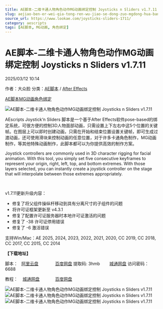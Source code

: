 ```yaml
---
title: AE脚本-二维卡通人物角色动作MG动画绑定控制 Joysticks n Sliders v1.7.11
slug: aejiao-ben-er-wei-qia-tong-ren-wu-jiao-se-dong-zuo-mgdong-hua-bang-ding-kong-zhi-joysticks-n-sliders-v1-7-11
source_url: https://www.lookae.com/joysticks-sliders-1711/
category: aescripts
tags: [AE脚本, MG动画, 角色绑定]
---
```

# AE脚本-二维卡通人物角色动作MG动画绑定控制 Joysticks n Sliders v1.7.11

2025/03/12 10:14

作者：大众脸
分类：[AE脚本](https://www.lookae.com/after-effects/aescripts/) / [After Effects](https://www.lookae.com/after-effects/)

[AE脚本](https://www.lookae.com/tag/ae%e8%84%9a%e6%9c%ac/)[MG动画](https://www.lookae.com/tag/mg%e5%8a%a8%e7%94%bb/)[角色绑定](https://www.lookae.com/tag/%e8%a7%92%e8%89%b2%e7%bb%91%e5%ae%9a/)

![AE脚本-二维卡通人物角色动作MG动画绑定控制 Joysticks n Sliders v1.7.11](https://img.alicdn.com/imgextra/i1/705956171/TB2h6NFkFXXXXcMXXXXXXXXXXXX_!!705956171.gif "AE脚本-二维卡通人物角色动作MG动画绑定控制 Joysticks n Sliders v1.7.11-LookAE.com")

AEscripts Joystick‘n Sliders 脚本是一个基于After Effects软件pose-based的绑定系统，可很方便的控制3D人物面部动画，只需设置上下左右中这5个位置的关键帧。在图层上可以即时创建动画，只需在开始和结束位置设置关键帧，即可生成过渡动画，还可使用滑块来控制动画的任意位置，对于许多卡通角色制作，MG动画制作，等其他特殊动画制作，此脚本都可以为你提供高效的制作方案。

Joystick controllers are commonly used in 3D character rigging for facial animation. With this tool, you simply set five consecutive keyframes to represent your origin, right, left, top, and bottom extremes. With those layers selected, you can instantly create a joystick controller on the stage that will interpolate between those extremes appropriately.

[﻿﻿﻿](https://cloud.video.taobao.com//play/u/705956171/p/1/e/6/t/1/34897947.mp4)

v1.7.11更新升级内容：

* 修复了将父组件操纵杆移动到具有分离尺寸的子组件的问题
* 将许可证框架更新至 v4.3.1
* 修复了配置许可证服务器时本地许可证激活的问题
* 修复了 -38 许可证停用错误
* 修复了 -6 激活错误

支持Win/Mac：AE 2025, 2024, 2023, 2022, 2021, 2020, CC 2019, CC 2018, CC 2017, CC 2015, CC 2014

**【下载地址】**

脚本：   [阿里云盘](https://www.alipan.com/s/tkSuL4Fi9RX)              [百度网盘](https://pan.baidu.com/s/1XMVqlHDmQWzGChzQJ75quA?pwd=3hmb) 提取码: 3hmb        [城通网盘](https://url70.ctfile.com/f/2827370-1469326423-d51d4a?p=4431) 访问密码：6688

教程：    [城通网盘](https://lookae.ctfile.com/fs/680462-304630671)             [百度网盘](https://pan.baidu.com/s/1II7S1v4_VA-Pq5u_r5ko6g)

![AE脚本-二维卡通人物角色动作MG动画绑定控制 Joysticks n Sliders v1.7.11](https://img.alicdn.com/imgextra/i3/705956171/TB2v.NWkFXXXXXLXXXXXXXXXXXX_!!705956171.gif "AE脚本-二维卡通人物角色动作MG动画绑定控制 Joysticks n Sliders v1.7.11-LookAE.com")![AE脚本-二维卡通人物角色动作MG动画绑定控制 Joysticks n Sliders v1.7.11](https://img.alicdn.com/imgextra/i3/705956171/TB2k3XikFXXXXbYXpXXXXXXXXXX_!!705956171.gif "AE脚本-二维卡通人物角色动作MG动画绑定控制 Joysticks n Sliders v1.7.11-LookAE.com")![AE脚本-二维卡通人物角色动作MG动画绑定控制 Joysticks n Sliders v1.7.11](https://img.alicdn.com/imgextra/i2/705956171/TB2KpNJkFXXXXbTXXXXXXXXXXXX_!!705956171.gif "AE脚本-二维卡通人物角色动作MG动画绑定控制 Joysticks n Sliders v1.7.11-LookAE.com")
